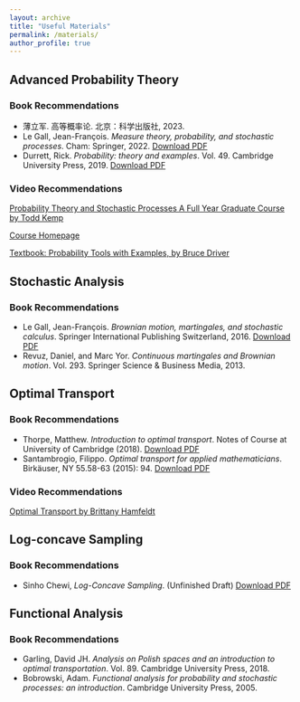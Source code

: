 ```yaml
---
layout: archive
title: "Useful Materials"
permalink: /materials/
author_profile: true
---
```



## Advanced Probability Theory
### Book Recommendations
- 薄立军. 高等概率论. 北京：科学出版社, 2023.
- Le Gall, Jean-François. *Measure theory, probability, and stochastic processes*. Cham: Springer, 2022. [Download PDF](https://i.4cdn.org/sci/1735027383598607.pdf)
- Durrett, Rick. *Probability: theory and examples*. Vol. 49. Cambridge University Press, 2019. [Download PDF](https://services.math.duke.edu/~rtd/PTE/PTE5_011119.pdf)

### Video Recommendations
[Probability Theory and Stochastic Processes A Full Year Graduate Course by Todd Kemp](https://www.youtube.com/@toddkemp-probability/playlists)

[Course Homepage](https://mathweb.ucsd.edu//~tkemp/ProbabilityTube/)

[Textbook: Probability Tools with Examples, by Bruce Driver](https://mathweb.ucsd.edu/~tkemp/280A/Driver-Probability-Lecture-Notes.pdf)

## Stochastic Analysis
### Book Recommendations
- Le Gall, Jean-François. *Brownian motion, martingales, and stochastic calculus*. Springer International Publishing Switzerland, 2016. [Download PDF](http://eprints.stta.ac.id/198/1/2016_Book_BrownianMotionMartingalesAndSt.pdf)
- Revuz, Daniel, and Marc Yor. *Continuous martingales and Brownian motion*. Vol. 293. Springer Science & Business Media, 2013.

## Optimal Transport
### Book Recommendations
- Thorpe, Matthew. *Introduction to optimal transport*. Notes of Course at University of Cambridge (2018). [Download PDF](http://www.damtp.cam.ac.uk/research/cia/files/teaching/Optimal_Transport_Notes.pdf)
- Santambrogio, Filippo. *Optimal transport for applied mathematicians*. Birkäuser, NY 55.58-63 (2015): 94. [Download PDF](https://citeseerx.ist.psu.edu/document?repid=rep1&type=pdf&doi=413028c564bdf7ae139dccd4edab06154193643f)

### Video Recommendations
[Optimal Transport by Brittany Hamfeldt](https://youtu.be/kjOBJP7gglw?si=BW3gy7oiiXvE-vRw)

## Log-concave Sampling
### Book Recommendations
- Sinho Chewi, *Log-Concave Sampling*. (Unfinished Draft) [Download PDF](https://chewisinho.github.io/main.pdf)

## Functional Analysis
### Book Recommendations
- Garling, David JH. *Analysis on Polish spaces and an introduction to optimal transportation*. Vol. 89. Cambridge University Press, 2018.
- Bobrowski, Adam. *Functional analysis for probability and stochastic processes: an introduction*. Cambridge University Press, 2005.



